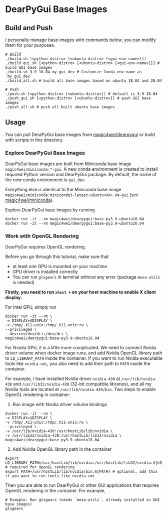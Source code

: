 # DearPyGui Base Images

## Build and Push

I personally manage base images with commands below, you can modify them for your purposes.

```shell
# Build
./build.sh [<python-distro> [<ubuntu-distro> [<gui-env-name>]]]
./build_gui.sh [<python-distro> [<ubuntu-distro> [<gui-env-name>]]] # build GUI base images
./build.sh 3.9 18.04 my_gui_dev # Customize Conda env name as `my_gui_dev`
./build_all.sh # build all base images based on ubuntu 18.04 and 20.04

# Push
./push.sh [<python-distro> [<ubuntu-distro>]] # default is 3.9 18.04
./push_gui.sh [<python-distro> [<ubuntu-distro>]] # push GUI base images
./push_all.sh # push all built ubuntu base images
```

## Usage

You can pull DeraPyGui base images from [magic4wei/dearpygui](https://hub.docker.com/r/magic4wei/dearpygui) or build with scripts in this directory.

### Explore DearPyGui Base Images

DearPyGui base images are built from Miniconda base image `magic4wei/miniconda:*-gui`. A new conda environment is created to install required Python version and DearPyGui package. By default, the name of the new conda environment is `gui_dev`.

Everything else is identical to the Miniconda base image `magic4wei/miniconda:miniconda3-latest-ubuntu<XX>.04-gui` (see [magic4wei/miniconda](https://hub.docker.com/r/magic4wei/miniconda)).

Explore DearPyGui base images by running

```shell
docker run -it --rm magic4wei/dearpygui:base-py3.9-ubuntu18.04
docker run -it --rm magic4wei/dearpygui:base-py3.9-ubuntu20.04
```

### Work with OpenGL Rendering

DearPyGui requires OpenGL rendering.

Before you go through this tutorial, make sure that
- at least one GPU is mounted on your machine
- GPU driver is installed correctly
- You can run `glxgears` in terminal without any error (package `mesa-utils` is needed)

**Firstly, you need to run `xhost +` on your host machine to enable X client display.**

For Intel GPU, simply run

```shell
docker run -it --rm \
-e DISPLAY=$DISPLAY \
-v /tmp/.X11-unix:/tmp/.X11-unix:rw \
--privileged \
--device=/dev/dri:/dev/dri \
magic4wei/dearpygui:base-py3.9-ubuntu18.04
```

For Nvidia GPU, it is a little more complicated. We need to connect Nvidia driver volume when docker image runs, and add Nvidia OpenGL library path to `LD_LIBRARY_PATH` inside the container. If you want to run Nvidia executable tools like `nvidia-smi`, you also need to add their path to `PATH` inside the container.

For example, I have installed Nvidia driver `nvidia-430` at `/usr/lib/nvidia-430` and `/usr/lib32/nvidia-430` (32-bit compatible libraries), and all my Nvidia tools are located at `/usr/lib/nvidia-430/bin`. Two steps to enable OpenGL rendering in container:

1. Run image with Nvidia driver volume bindings
```shell
docker run -it --rm \
-e DISPLAY=$DISPLAY \
-v /tmp/.X11-unix:/tmp/.X11-unix:rw \
--privileged \
-v /usr/lib/nvidia-430:/usr/hostLib/lib/nvidia \
-v /usr/lib32/nvidia-430:/usr/hostLib/lib32/nvidia \
magic4wei/dearpygui:base-py3.9-ubuntu18.04
```
2. Add Nvidia OpenGL library path in the container
```shell
export LD_LIBRARY_PATH=/usr/hostLib/lib/nvidia:/usr/hostLib/lib32/nvidia:${LD_LIBRARY_PATH} # required for OpenGL rendering
export PATH=/usr/hostLib/lib/nvidia/bin:${PATH} # optional, add this if you want to run tools like nvidia-smi
```

Then you are able to run DearPyGui or other GUI applications that requires OpenGL rendering in the container. For example,

```shell
# Example: Run glxgears (needs `mesa-utils`, already installed in GUI base images)
glxgears
```
